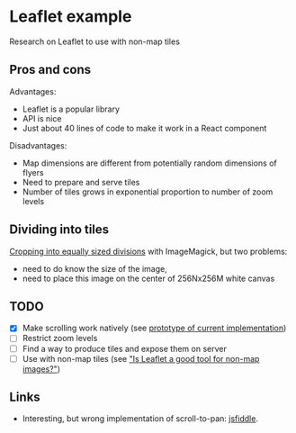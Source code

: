 # Leaflet example
Research on Leaflet to use with non-map tiles

## Pros and cons

Advantages:

- Leaflet is a popular library
- API is nice
- Just about 40 lines of code to make it work in a React component

Disadvantages:

- Map dimensions are different from potentially random dimensions of flyers
- Need to prepare and serve tiles
- Number of tiles grows in exponential proportion to number of zoom levels

## Dividing into tiles

[Cropping into equally sized divisions](http://www.imagemagick.org/Usage/crop/#crop_equal) with ImageMagick, but two problems:

- need to do know the size of the image,
- need to place this image on the center of 256Nx256M white canvas

## TODO

- [x] Make scrolling work natively (see [prototype of current implementation](http://jsfiddle.net/cxZRM/297/))
- [ ] Restrict zoom levels
- [ ] Find a way to produce tiles and expose them on server
- [ ] Use with non-map tiles (see ["Is Leaflet a good tool for non-map images?"](http://stackoverflow.com/q/13110763/1287643))

## Links

- Interesting, but wrong implementation of scroll-to-pan: [jsfiddle](https://jsfiddle.net/3v7hd2vx/67/).
